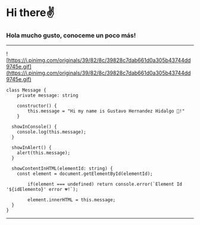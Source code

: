 # Hi there✌

### **Hola mucho gusto, conoceme un poco más!**

---

![https://i.pinimg.com/originals/39/82/8c/39828c7dab661d0a305b43744dd9745e.gif](https://i.pinimg.com/originals/39/82/8c/39828c7dab661d0a305b43744dd9745e.gif)

```tsx
class Message {
	private message: string
  
	constructor() {
		this.message = "Hi my name is Gustavo Hernandez Hidalgo 🍰!"
	}

  showInConsole() {
    console.log(this.message);
  }

  showInAlert() {
    alert(this.message);
  }

  showContentInHTML(elementId: string) {
    const element = document.getElementById(elementId);
    
		if(element === undefined) return console.error(`Element Id '${idElemento}' error 💔!`);

		element.innerHTML = this.message;
  }
}
```

---

